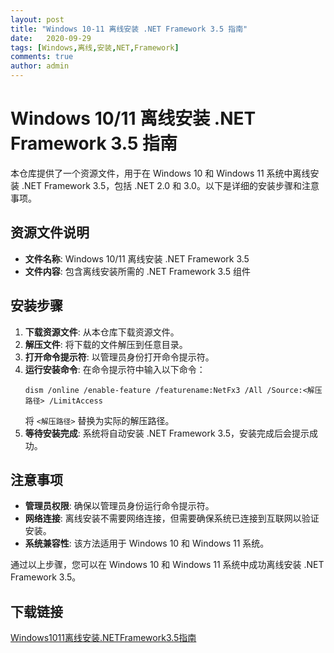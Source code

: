 ```yaml
---
layout: post
title: "Windows 10-11 离线安装 .NET Framework 3.5 指南"
date:   2020-09-29
tags: [Windows,离线,安装,NET,Framework]
comments: true
author: admin
---
```

# Windows 10/11 离线安装 .NET Framework 3.5 指南

本仓库提供了一个资源文件，用于在 Windows 10 和 Windows 11 系统中离线安装 .NET Framework 3.5，包括 .NET 2.0 和 3.0。以下是详细的安装步骤和注意事项。

## 资源文件说明

- **文件名称**: Windows 10/11 离线安装 .NET Framework 3.5
- **文件内容**: 包含离线安装所需的 .NET Framework 3.5 组件

## 安装步骤

1. **下载资源文件**: 从本仓库下载资源文件。
2. **解压文件**: 将下载的文件解压到任意目录。
3. **打开命令提示符**: 以管理员身份打开命令提示符。
4. **运行安装命令**: 在命令提示符中输入以下命令：
   ```
   dism /online /enable-feature /featurename:NetFx3 /All /Source:<解压路径> /LimitAccess
   ```
   将 `<解压路径>` 替换为实际的解压路径。
5. **等待安装完成**: 系统将自动安装 .NET Framework 3.5，安装完成后会提示成功。

## 注意事项

- **管理员权限**: 确保以管理员身份运行命令提示符。
- **网络连接**: 离线安装不需要网络连接，但需要确保系统已连接到互联网以验证安装。
- **系统兼容性**: 该方法适用于 Windows 10 和 Windows 11 系统。

通过以上步骤，您可以在 Windows 10 和 Windows 11 系统中成功离线安装 .NET Framework 3.5。

## 下载链接

[Windows1011离线安装.NETFramework3.5指南](https://pan.quark.cn/s/528276560f58)